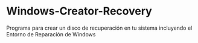 # Windows-Creator-Recovery
Programa para crear un disco de recuperación en tu sistema incluyendo el Entorno de Reparación de Windows 
